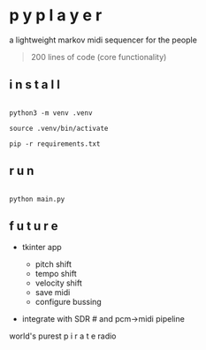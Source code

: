 # p y p l a y e r
a lightweight markov midi sequencer for the people
> 200 lines of code (core functionality)

## i n s t a l l  
<code>
python3 -m venv .venv
</code>
<code>
source .venv/bin/activate
</code>
<code>
pip -r requirements.txt
</code>

## r u n
<code>
python main.py
</code>

## f u t u r e
- tkinter app
  - pitch shift
  - tempo shift
  - velocity shift
  - save midi
  - configure bussing

- integrate with SDR # and pcm->midi pipeline

world's purest p i r a t e radio
